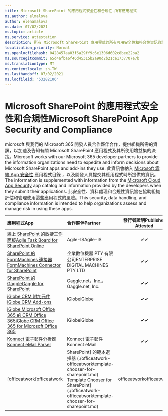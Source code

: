 ```yaml
---
title: Microsoft SharePoint 的應用程式安全性和合規性-所有應用程式
ms.author: elmalova
author: elenamalova
ms.date: 07/02/2021
ms.topic: article
ms.service: attestation
description: 所有 Microsoft SharePoint 應用程式的所有可用安全性和符合性資訊資訊。
localization_priority: Normal
ms.openlocfilehash: 0428457aa03f6a29ff9c6e1306d602c8bee22ba2
ms.sourcegitcommit: 65d4afba6f46d45315b2a90d2b21ce1737707e7b
ms.translationtype: MT
ms.contentlocale: zh-TW
ms.lasthandoff: 07/02/2021
ms.locfileid: "53282106"
---
```

# <a name="microsoft-sharepoint-app-security-and-compliance"></a><span data-ttu-id="f203c-103">Microsoft SharePoint 的應用程式安全性和合規性</span><span class="sxs-lookup"><span data-stu-id="f203c-103">Microsoft SharePoint App Security and Compliance</span></span>

<span data-ttu-id="f203c-104">microsoft 與我們的 Microsoft 365 開發人員合作夥伴合作，提供組織所需的資訊，以加速及告知有關 Microsoft SharePoint 應用程式及其所使用增益集的決策。</span><span class="sxs-lookup"><span data-stu-id="f203c-104">Microsoft works with our Microsoft 365 developer partners to provide the information organizations need to expedite and inform decisions about Microsoft SharePoint apps and add-ins they use.</span></span> <span data-ttu-id="f203c-105">此資訊會納入 [Microsoft 雲端 App 安全性](https://www.microsoft.com/en-us/enterprise-mobility-security/cloud-app-security) 應用程式目錄 ，以及開發人員提交其應用程式時所提供的資訊。</span><span class="sxs-lookup"><span data-stu-id="f203c-105">The information is supplemented with information from the [Microsoft Cloud App Security](https://www.microsoft.com/en-us/enterprise-mobility-security/cloud-app-security) app catalog and information provided by the developers when they submit their applications.</span></span> <span data-ttu-id="f203c-106">此安全性、資料處理和合規性資訊旨在協助組織評估和管理使用這些應用程式的風險。</span><span class="sxs-lookup"><span data-stu-id="f203c-106">This security, data handling, and compliance information is intended to help organizations assess and manage risk in using these apps.</span></span>

| <span data-ttu-id="f203c-107">**應用程式**</span><span class="sxs-lookup"><span data-stu-id="f203c-107">**App**</span></span> | <span data-ttu-id="f203c-108">**合作夥伴**</span><span class="sxs-lookup"><span data-stu-id="f203c-108">**Partner**</span></span> | <span data-ttu-id="f203c-109">**發行者證明**</span><span class="sxs-lookup"><span data-stu-id="f203c-109">**Publisher Attested**</span></span> | <span data-ttu-id="f203c-110">**認證**</span><span class="sxs-lookup"><span data-stu-id="f203c-110">**Certified**</span></span> |
|:--------|:------------|:----------------------:|:-------------:|
| [<span data-ttu-id="f203c-111">線上 SharePoint 的敏捷工作面板</span><span class="sxs-lookup"><span data-stu-id="f203c-111">Agile Task Board for SharePoint Online</span></span>](./agile-is-task-board-for-sharepoint-online.md) | <span data-ttu-id="f203c-112">Agile-IS</span><span class="sxs-lookup"><span data-stu-id="f203c-112">Agile-IS</span></span> | <span data-ttu-id="f203c-113">**✓**</span><span class="sxs-lookup"><span data-stu-id="f203c-113">**✓**</span></span> |  |
| [<span data-ttu-id="f203c-114">SharePoint 的 FormMachines 連接器</span><span class="sxs-lookup"><span data-stu-id="f203c-114">FormMachines Connector for SharePoint</span></span>](./enterprise-digital-machines-pty-ltd-formmachines-connector-for-sharepoint.md) | <span data-ttu-id="f203c-115">企業數位機器 PTY 有限公司</span><span class="sxs-lookup"><span data-stu-id="f203c-115">ENTERPRISE DIGITAL MACHINES PTY LTD</span></span> | <span data-ttu-id="f203c-116">**✓**</span><span class="sxs-lookup"><span data-stu-id="f203c-116">**✓**</span></span> |  |
| [<span data-ttu-id="f203c-117">SharePoint 的 Gaggle</span><span class="sxs-lookup"><span data-stu-id="f203c-117">Gaggle for SharePoint</span></span>](./gagglenet-inc-gaggle-for-sharepoint.md) | <span data-ttu-id="f203c-118">Gaggle.net，Inc.。</span><span class="sxs-lookup"><span data-stu-id="f203c-118">Gaggle.net, Inc.</span></span> | <span data-ttu-id="f203c-119">**✓**</span><span class="sxs-lookup"><span data-stu-id="f203c-119">**✓**</span></span> |  |
| [<span data-ttu-id="f203c-120">iGlobe CRM 附加元件</span><span class="sxs-lookup"><span data-stu-id="f203c-120">iGlobe CRM Add-ons</span></span>](./iglobe-crm-add-ons.md) | <span data-ttu-id="f203c-121">iGlobe</span><span class="sxs-lookup"><span data-stu-id="f203c-121">iGlobe</span></span> | <span data-ttu-id="f203c-122">**✓**</span><span class="sxs-lookup"><span data-stu-id="f203c-122">**✓**</span></span> | <img alt="Certified application badge" src="../media/certified-badge.png" height="25" width="25" /> |
| [<span data-ttu-id="f203c-123">iGlobe Microsoft Office 365 的 CRM Office 365</span><span class="sxs-lookup"><span data-stu-id="f203c-123">iGlobe CRM Office 365 for Microsoft Office 365</span></span>](./iglobe-crm-office-365-for-microsoft.md) | <span data-ttu-id="f203c-124">iGlobe</span><span class="sxs-lookup"><span data-stu-id="f203c-124">iGlobe</span></span> | <span data-ttu-id="f203c-125">**✓**</span><span class="sxs-lookup"><span data-stu-id="f203c-125">**✓**</span></span> | <img alt="Certified application badge" src="../media/certified-badge.png" height="25" width="25" /> |
| [<span data-ttu-id="f203c-126">Konnect 電子郵件分析器</span><span class="sxs-lookup"><span data-stu-id="f203c-126">Konnect eMail Parser</span></span>](./konnect-email-parser.md) | <span data-ttu-id="f203c-127">Konnect 電子郵件</span><span class="sxs-lookup"><span data-stu-id="f203c-127">Konnect eMail</span></span> | <span data-ttu-id="f203c-128">**✓**</span><span class="sxs-lookup"><span data-stu-id="f203c-128">**✓**</span></span> |  |
| <span data-ttu-id="f203c-129">[officeatwork</span><span class="sxs-lookup"><span data-stu-id="f203c-129">[officeatwork</span></span> | <span data-ttu-id="f203c-130">SharePoint] 的範本選擇器 (./officeatwork-officeatworktemplate-chooser-for-sharepoint.md) </span><span class="sxs-lookup"><span data-stu-id="f203c-130">Template Chooser for SharePoint](./officeatwork-officeatworktemplate-chooser-for-sharepoint.md)</span></span> | <span data-ttu-id="f203c-131">officeatwork</span><span class="sxs-lookup"><span data-stu-id="f203c-131">officeatwork</span></span> | <span data-ttu-id="f203c-132">**✓**</span><span class="sxs-lookup"><span data-stu-id="f203c-132">**✓**</span></span> | <img alt="Certified application badge" src="../media/certified-badge.png" height="25" width="25" /> |
